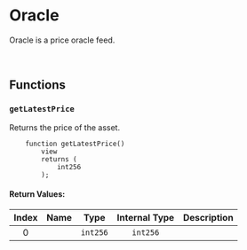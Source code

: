 # Oracle

Oracle is a price oracle feed.

<br />


## Functions

### `getLatestPrice`

Returns the price of the asset.

```solidity
    function getLatestPrice()
        view
        returns (
            int256
        );
```



#### Return Values:
| Index | Name | Type | Internal Type | Description |
| :---: | :--: | :--: | :-----------: | :---------- |
| 0 |  | `int256` | `int256` |  |


<br />



